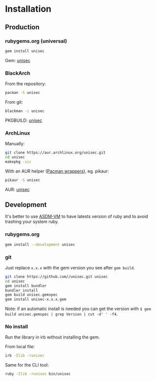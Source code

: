 # Installation

## Production

<!-- tabs:start -->

### **rubygems.org (universal)**

```bash
gem install unisec
```

Gem: [unisec](https://rubygems.org/gems/unisec)

### **BlackArch**

From the repository:

```bash
pacman -S unisec
```

From git:

```bash
blackman -i unisec
```

PKGBUILD: [unisec](https://github.com/BlackArch/blackarch/blob/master/packages/unisec/PKGBUILD)

### **ArchLinux**

Manually:

```bash
git clone https://aur.archlinux.org/unisec.git
cd unisec
makepkg -sic
```

With an AUR helper ([Pacman wrappers](https://wiki.archlinux.org/index.php/AUR_helpers#Pacman_wrappers)), eg. pikaur:

```bash
pikaur -S unisec
```

AUR: [unisec](https://aur.archlinux.org/packages/unisec/)

<!-- tabs:end -->

## Development

It's better to use [ASDM-VM](https://asdf-vm.com/) to have latests version of ruby and to avoid trashing your system ruby.

<!-- tabs:start -->

### **rubygems.org**

```bash
gem install --development unisec
```

### **git**

Just replace `x.x.x` with the gem version you see after `gem build`.

```bash
git clone https://github.com//unisec.git unisec
cd unisec
gem install bundler
bundler install
gem build unisec.gemspec
gem install unisec-x.x.x.gem
```

Note: if an automatic install is needed you can get the version with `$ gem build unisec.gemspec | grep Version | cut -d' ' -f4`.

### **No install**

Run the library in irb without installing the gem.

From local file:

```bash
irb -Ilib -runisec
```

Same for the CLI tool:

```bash
ruby -Ilib -runisec bin/unisec
```

<!-- tabs:end -->
